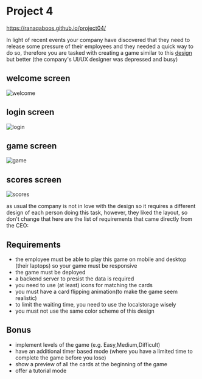 # Project 4

https://ranaqaboos.github.io/project04/

In light of recent events your company have discovered that they need to release some pressure of their employees and they needed a quick way to do so, therefore you are tasked with creating a game similar to this [design](https://www.figma.com/file/01FHtd0tROgruHCKveKOqc/Emoji-Memory?node-id=1%3A47) but better (the company's UI/UX designer was depressed and busy)
## welcome screen
![welcome](./assets/Login%20Screen.png)
## login screen
![login](./assets/welcome%20screen.png)
## game screen
![game](./assets/Game%20Board.png)
## scores screen
![scores](./assets/Scores.png)

as usual the company is not in love with the design so it requires a different design of each person doing this task, however, they liked the layout, so don't change that
here are the list of requirements that came directly from the CEO:   
## Requirements
- the employee must be able to play this game on mobile and desktop (their laptops) so your game must be responsive    
- the game must be deployed    
- a backend server to presist the data is required     
- you need to use (at least) icons for matching the cards     
- you must have a card flipping animation(to make the game seem realistic)   
- to limit the waiting time, you need to use the localstorage wisely    
- you must not use the same color scheme of this design     

## Bonus

- implement levels of the game (e.g. Easy,Medium,Difficult)
- have an additional timer based mode (where you have a limited time to complete the game before you lose)
- show a preview of all the cards at the beginning of the game  
- offer a tutorial mode 
